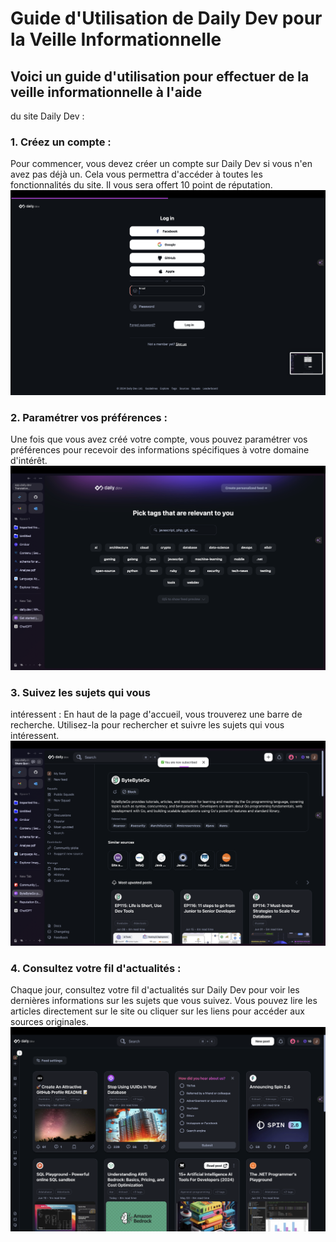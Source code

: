 # Guide d'Utilisation de Daily Dev pour la Veille Informationnelle

## Voici un guide d'utilisation pour effectuer de la veille informationnelle à l'aide
du site Daily Dev :

### 1. Créez un compte : 
Pour commencer, vous devez créer un compte sur Daily Dev si vous n'en avez pas déjà un. Cela vous permettra d'accéder à toutes les fonctionnalités du site. Il vous sera offert 10 point de réputation.
      ![image](/DailyDev/Images/login.png)

### 2. Paramétrer vos préférences : 
Une fois que vous avez créé votre compte, vous pouvez paramétrer vos préférences pour
recevoir des informations spécifiques à votre domaine d'intérêt.
      ![image](/DailyDev/Images/tag.png)

### 3. Suivez les sujets qui vous
intéressent : 
En haut de la page d'accueil, vous trouverez une barre de recherche. Utilisez-la pour rechercher et suivre les sujets qui vous intéressent.
      ![image](/DailyDev/Images/subscribe.png)

### 4. Consultez votre fil d'actualités :

Chaque jour, consultez votre fil d'actualités sur Daily Dev pour voir les dernières informations sur les sujets que vous suivez. Vous pouvez lire les articles directement sur le site ou cliquer sur les liens pour accéder aux sources originales.
      ![image](/DailyDev/Images/accueil.png)
